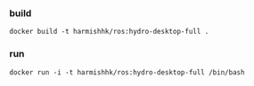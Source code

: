 ### build
```docker build -t harmishhk/ros:hydro-desktop-full .```

### run
```docker run -i -t harmishhk/ros:hydro-desktop-full /bin/bash```
